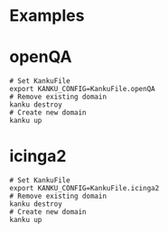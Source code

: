 
# Examples

# openQA

```
# Set KankuFile
export KANKU_CONFIG=KankuFile.openQA
# Remove existing domain
kanku destroy
# Create new domain
kanku up
```

# icinga2

```
# Set KankuFile
export KANKU_CONFIG=KankuFile.icinga2
# Remove existing domain
kanku destroy
# Create new domain
kanku up
```
